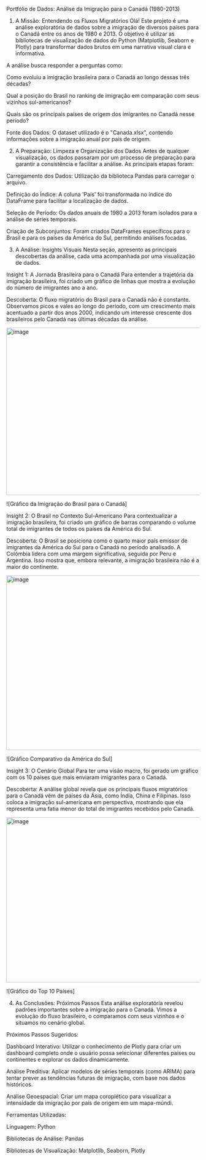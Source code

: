 Portfólio de Dados: Análise da Imigração para o Canadá (1980-2013)
1. A Missão: Entendendo os Fluxos Migratórios
Olá! Este projeto é uma análise exploratória de dados sobre a imigração de diversos países para o Canadá entre os anos de 1980 e 2013. O objetivo é utilizar as bibliotecas de visualização de dados do Python (Matplotlib, Seaborn e Plotly) para transformar dados brutos em uma narrativa visual clara e informativa.

A análise busca responder a perguntas como:

Como evoluiu a imigração brasileira para o Canadá ao longo dessas três décadas?

Qual a posição do Brasil no ranking de imigração em comparação com seus vizinhos sul-americanos?

Quais são os principais países de origem dos imigrantes no Canadá nesse período?

Fonte dos Dados: O dataset utilizado é o "Canada.xlsx", contendo informações sobre a imigração anual por país de origem.

2. A Preparação: Limpeza e Organização dos Dados
Antes de qualquer visualização, os dados passaram por um processo de preparação para garantir a consistência e facilitar a análise. As principais etapas foram:

Carregamento dos Dados: Utilização da biblioteca Pandas para carregar o arquivo.

Definição do Índice: A coluna 'País' foi transformada no índice do DataFrame para facilitar a localização de dados.

Seleção de Período: Os dados anuais de 1980 a 2013 foram isolados para a análise de séries temporais.

Criação de Subconjuntos: Foram criados DataFrames específicos para o Brasil e para os países da América do Sul, permitindo análises focadas.

3. A Análise: Insights Visuais
Nesta seção, apresento as principais descobertas da análise, cada uma acompanhada por uma visualização de dados.

Insight 1: A Jornada Brasileira para o Canadá
Para entender a trajetória da imigração brasileira, foi criado um gráfico de linhas que mostra a evolução do número de imigrantes ano a ano.

Descoberta: O fluxo migratório do Brasil para o Canadá não é constante. Observamos picos e vales ao longo do período, com um crescimento mais acentuado a partir dos anos 2000, indicando um interesse crescente dos brasileiros pelo Canadá nas últimas décadas da análise.

<img width="717" height="436" alt="image" src="https://github.com/user-attachments/assets/0b5c3a61-01f9-44d3-8eab-138f687c36a8" />


![Gráfico da Imigração do Brasil para o Canadá]

Insight 2: O Brasil no Contexto Sul-Americano
Para contextualizar a imigração brasileira, foi criado um gráfico de barras comparando o volume total de imigrantes de todos os países da América do Sul.

Descoberta: O Brasil se posiciona como o quarto maior país emissor de imigrantes da América do Sul para o Canadá no período analisado. A Colômbia lidera com uma margem significativa, seguida por Peru e Argentina. Isso mostra que, embora relevante, a imigração brasileira não é a maior do continente.

<img width="1045" height="455" alt="image" src="https://github.com/user-attachments/assets/31621ed5-6ce1-4925-92d1-dccbbb756e80" />


![Gráfico Comparativo da América do Sul]

Insight 3: O Cenário Global
Para ter uma visão macro, foi gerado um gráfico com os 10 países que mais enviaram imigrantes para o Canadá.

Descoberta: A análise global revela que os principais fluxos migratórios para o Canadá vêm de países da Ásia, como Índia, China e Filipinas. Isso coloca a imigração sul-americana em perspectiva, mostrando que ela representa uma fatia menor do total de imigrantes recebidos pelo Canadá.

<img width="895" height="430" alt="image" src="https://github.com/user-attachments/assets/2ebf89d0-2a6a-451a-8f2f-1e410f2a50f2" />


![Gráfico do Top 10 Países]

4. As Conclusões: Próximos Passos
Esta análise exploratória revelou padrões importantes sobre a imigração para o Canadá. Vimos a evolução do fluxo brasileiro, o comparamos com seus vizinhos e o situamos no cenário global.

Próximos Passos Sugeridos:

Dashboard Interativo: Utilizar o conhecimento de Plotly para criar um dashboard completo onde o usuário possa selecionar diferentes países ou continentes e explorar os dados dinamicamente.

Análise Preditiva: Aplicar modelos de séries temporais (como ARIMA) para tentar prever as tendências futuras de imigração, com base nos dados históricos.

Análise Geoespacial: Criar um mapa coroplético para visualizar a intensidade da imigração por país de origem em um mapa-múndi.

Ferramentas Utilizadas:

Linguagem: Python

Bibliotecas de Análise: Pandas

Bibliotecas de Visualização: Matplotlib, Seaborn, Plotly
